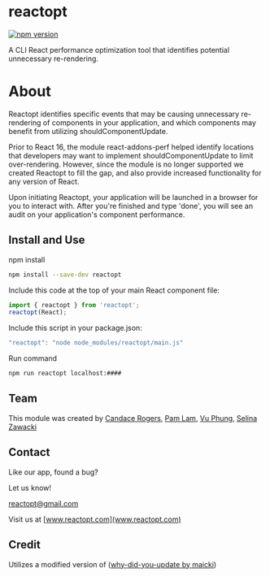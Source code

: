 # reactopt
[![npm version](https://badge.fury.io/js/reactopt.svg)](https://badge.fury.io/js/reactopt)

A CLI React performance optimization tool that identifies potential unnecessary re-rendering. 

# About
Reactopt identifies specific events that may be causing unnecessary re-rendering of components in your application, and which components may benefit from utilizing shouldComponentUpdate.

Prior to React 16, the module react-addons-perf helped identify locations that developers may want to implement shouldComponentUpdate to limit over-rendering. However, since the module is no longer supported we created Reactopt to fill the gap, and also provide increased functionality for any version of React.

Upon initiating Reactopt, your application will be launched in a browser for you to interact with. After you're finished and type 'done', you will see an audit on your application's component performance. 

## Install and Use
npm install
```bash
npm install --save-dev reactopt
```

Include this code at the top of your main React component file:
```js
import { reactopt } from 'reactopt';
reactopt(React);
```

Include this script in your package.json:
```js
"reactopt": "node node_modules/reactopt/main.js"
```

Run command
```bash
npm run reactopt localhost:####
```

## Team
This module was created by [Candace Rogers](https://github.com/candacerogue), [Pam Lam](https://github.com/itspamlam), [Vu Phung](https://github.com/Jin6Coding), [Selina Zawacki](https://github.com/szmoon)

## Contact
Like our app, found a bug?

Let us know! 

[reactopt@gmail.com](reactopt@gmail.com)

Visit us at [www.reactopt.com](www.reactopt.com)

## Credit
Utilizes a modified version of ([why-did-you-update by maicki](https://github.com/maicki/why-did-you-update))
